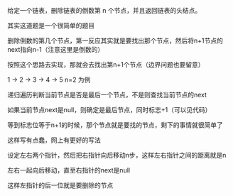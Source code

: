 给定一个链表，删除链表的倒数第 n 个节点，并且返回链表的头结点。

其实这道题是一个很简单的题目

删除倒数的第几个节点，第一反应其实就是要找出那个节点，然后将n+1节点的next指向n-1（注意这里是倒数的）

按照这个思路去实现，那就会去找出第n+1个节点（边界问题也要留意）

1 -> 2 -> 3 -> 4 -> 5 n=2 为例

递归遍历判断当前节点是否是最后一个节点，不是则查找当前节点的next

如果当前节点next是null，则确定是最后节点，同时标志+1（可以见代码）

等到标志位等于n+1的时候，那个节点就是要找的节点，剩下的事情就很简单了

这样写有点蠢，网上有更好的写法

设定左右两个指针，然后把右指针向后移动n步，这样左右指针之间的距离就是n

左右一起向后移动，直至右指针的next是null

这样左指针的后一位就是要删除的节点
